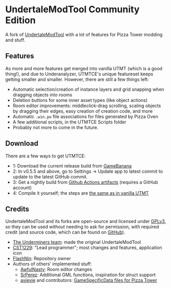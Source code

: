 # UndertaleModTool Community Edition

A fork of [UndertaleModTool](https://github.com/UnderminersTeam/UndertaleModTool) with a lot of features for Pizza Tower modding and stuff.

## Features

As more and more features get merged into vanilla UTMT (which is a good thing!), and due to Underanalyzer, UTMTCE's unique featureset keeps getting smaller and smaller. However, there are still a few things left:

- Automatic selection/creation of instance layers and grid snapping when dragging objects into rooms
- Deletion buttons for some inner asset types (like object actions)
- Room editor improvements: middleclick-drag scrolling, scaling objects by dragging their edges, easy creation of creation code, and more
- Automatic `.win.po` file associations for files generated by Pizza Oven
- A few additional scripts, in the UTMTCE Scripts folder
- Probably not more to come in the future.

## Download

There are a few ways to get UTMTCE:
- 1: Download the current release build from [GameBanana](https://gamebanana.com/tools/14193/)
- 2: In v0.5.5 and above, go to Settings -> Update app to latest commit to update to the latest GitHub commit.
- 3: Get a nightly build from [Github Actions artifacts](https://github.com/XDOneDude/UndertaleModToolCE/actions/) (requires a GitHub account)
- 4: Compile it yourself; the steps are [the same as in vanilla UTMT](https://github.com/krzys-h/UndertaleModTool#compilation-instructions)

## Credits
UndertaleModTool and its forks are open-source and licensed under [GPLv3](https://github.com/UnderminersTeam/UndertaleModTool/blob/master/LICENSE.txt), so they can be used without needing to ask for permission, with required credit (and source code, which can be found on [GitHub](https://github.com/XDOneDude/UndertaleModToolCE/)).

- [The Underminers team](https://github.com/UnderminersTeam): made the original UndertaleModTool
- [CST1229](https://github.com/CST1229): "Lead programmer"; most changes and features, application icon
- [FlashNin](https://github.com/XDOneDude): Repository owner
- Authors of others' implemented stuff:
  - [AwfulNasty](https://github.com/AwfulNasty): Room editor changes
  - [SrPerez](https://github.com/GithubSPerez): Additional GML functions, inspiration for struct support
  - [avievie](https://github.com/avievie) and contributors: [GameSpecificData files for Pizza Tower](https://github.com/avievie/PizzaTowerGameSpecificData)

<!--
  commandline building:

  dotnet publish UndertaleModTool -c Release -r win-x64 --self-contained false -p:PublishSingleFile=True --output bin/non-sc
  dotnet publish UndertaleModTool -c Release -r win-x64 --self-contained true -p:PublishSingleFile=True --output bin/sc
  dotnet publish UndertaleModCli -c Release -r win-x64 --self-contained false -p:PublishSingleFile=True --output bin/cli

-->
